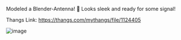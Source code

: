 Modeled a Blender-Antenna! 📡 Looks sleek and ready for some signal!

Thangs Link: https://thangs.com/mythangs/file/1124405

![image](https://github.com/user-attachments/assets/cdf79fd7-d195-4855-887e-c41c97b4126e)
